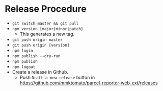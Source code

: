# Release Procedure

* `git switch master && git pull`
* `npm version [major|minor|patch]`
    * This generates a new tag.
* `git push origin master`
* `git push origin [version]`
* `npm login`
* `npm publish --dry-run`
* `npm publish`
* `npm logout`
* Create a release in Github.
    * Push `Draft a new release` button in https://github.com/mmktomato/parcel-reporter-web-ext/releases
